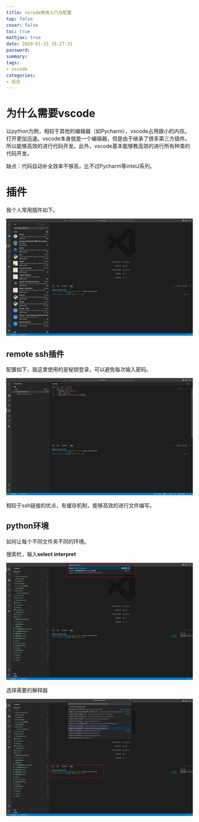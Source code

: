 ```yaml
---
title: vscode使用入门与配置
top: false
cover: false
toc: true
mathjax: true
date: 2020-01-15 15:27:31
password:
summary:
tags:
- vscode
categories:
- 综合
---
```

# 为什么需要vscode

以python为例，相较于其他的编辑器（如Pycharm），vscode占用跟小的内存。打开更加迅速。vscode本身就是一个编辑器，但是由于继承了很多第三方插件。所以能够高效的进行代码开发。此外，vscode基本能够教高效的进行所有种类的代码开发。

缺点：代码自动补全效率不够高，比不过Pycharm等intelJ系列。



# 插件

我个人常用插件如下。

![image-20230130164706188](https://raw.githubusercontent.com/kengerlwl/kengerlwl.github.io/master/image/5e3a7dea6422dfb6e1a0f6a1406b2905/6d6cb97738f5835770c576482478b748.png)



## remote ssh插件

配置如下，我这里使用的是秘钥登录，可以避免每次输入密码。

![image-20230130164811532](https://raw.githubusercontent.com/kengerlwl/kengerlwl.github.io/master/image/5e3a7dea6422dfb6e1a0f6a1406b2905/08c0bfe580f9ea6da7ea01250707281d.png)

相较于ssh链接的优点，有缓存机制，能够高效的进行文件编写。





## python环境

如何让每个不同文件夹不同的环境。

搜索栏，输入**select interpret**

![image-20230130165153810](https://raw.githubusercontent.com/kengerlwl/kengerlwl.github.io/master/image/5e3a7dea6422dfb6e1a0f6a1406b2905/8e81711169c2e34591c4feacd96a466b.png)

选择需要的解释器

![image-20230130165247326](https://raw.githubusercontent.com/kengerlwl/kengerlwl.github.io/master/image/5e3a7dea6422dfb6e1a0f6a1406b2905/7e437e82feeb9ae2983ca68e3632097b.png)



